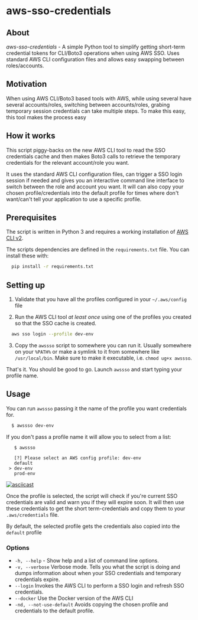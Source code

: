 # aws-sso-credentials
## About
*aws-sso-credentials* - A simple Python tool to simplify getting short-term credential tokens for CLI/Boto3 operations when using AWS SSO. Uses standard AWS CLI configuration files and allows easy swapping between roles/accounts.

## Motivation
When using AWS CLI/Boto3 based tools with AWS, while using several have several accounts/roles, switching between accounts/roles, grabing temporary session credentials can take multiple steps. To make this easy, this tool makes the process easy

## How it works
This script piggy-backs on the new AWS CLI tool to read the SSO credentials cache and then makes Boto3 calls to retrieve the temporary credentials for the relevant account/role you want.

It uses the standard AWS CLI configuration files, can trigger a SSO login session if needed and gives you an interactive command line interface to switch between the role and account you want. It will can also copy your chosen profile/credentials into the default profile for times where don't want/can't tell your application to use a specific profile.

## Prerequisites
The script is written in Python 3 and requires a working installation of [AWS CLI v2](https://docs.aws.amazon.com/cli/latest/userguide/install-cliv2.html).

The scripts dependencies are defined in the `requirements.txt` file. You can install these with:

```bash
  pip install -r requirements.txt
```

## Setting up
1. Validate that you have all the profiles configured in your `~/.aws/config` file 

2. Run the AWS CLI tool *at least once* using one of the profiles you created so that the SSO cache is created.

```bash
  aws sso login --profile dev-env
```

3. Copy the `awssso` script to somewhere you can run it. Usually somewhere on your `%PATH%` or make a symlink to it from somewhere like `/usr/local/bin`. Make sure to make it executable, i.e. `chmod ug+x awssso`.

That's it. You should be good to go. Launch `awssso` and start typing your profile name.

## Usage

You can run `awssso` passing it the name of the profile you want credentials for.

```bash
  $ awssso dev-env
```

If you don't pass a profile name it will allow you to select from a list:

```
   $ awssso
   
   [?] Please select an AWS config profile: dev-env
   default
 > dev-env
   prod-env
```

[![asciicast](https://asciinema.org/a/fzd8ycpMIxfwwWpnMu4SV7uyE.svg)](https://asciinema.org/a/fzd8ycpMIxfwwWpnMu4SV7uyE)

Once the profile is selected, the script will check if you're current SSO credentials are valid and warn you if they will expire soon. It will then use these credentials to get the short term-credentials and copy them to your `.aws/credentials` file.

By default, the selected profile gets the credentials also copied into the `default` profile 

### Options

- `-h, --help` - Show help and a list of command line options.
- `-v, --verbose` Verbose mode. Tells you what the script is doing and dumps information about when your SSO credentials and temporary credentials expire.
- `--login` Invokes the AWS CLI to perform a SSO login and refresh SSO credentials.
- `--docker` Use the Docker version of the AWS CLI
- `-nd, --not-use-default` Avoids copying the chosen profile and credentials to the default profile.

